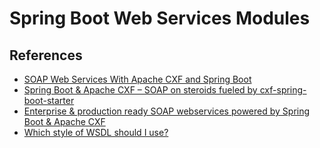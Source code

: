 # Spring Boot Web Services Modules

## References
* [SOAP Web Services With Apache CXF and Spring Boot](https://dzone.com/articles/soap-web-services-with-apache-cxf-and-spring-boot)
* [Spring Boot & Apache CXF – SOAP on steroids fueled by cxf-spring-boot-starter](https://blog.codecentric.de/en/2016/10/spring-boot-apache-cxf-spring-boot-starter/)
* [Enterprise & production ready SOAP webservices powered by Spring Boot & Apache CXF](https://github.com/codecentric/cxf-spring-boot-starter)
* [Which style of WSDL should I use?](https://www.ibm.com/developerworks/library/ws-whichwsdl/index.html)
